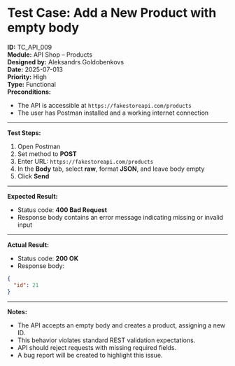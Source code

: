 # Test Case: Add a New Product with empty body

**ID:** TC_API_009  
**Module:** API Shop – Products  
**Designed by:** Aleksandrs Goldobenkovs  
**Date:** 2025-07-013  
**Priority:** High  
**Type:** Functional  
**Preconditions:**  
- The API is accessible at `https://fakestoreapi.com/products`  
- The user has Postman installed and a working internet connection

---

**Test Steps:**

1. Open Postman  
2. Set method to **POST**  
3. Enter URL: `https://fakestoreapi.com/products`  
4. In the **Body** tab, select **raw**, format **JSON**, and leave body empty
5. Click **Send**

---

**Expected Result:**  
- Status code: **400 Bad Request**  
- Response body contains an error message indicating missing or invalid input


---

**Actual Result:**  
- Status code: **200 OK**  
- Response body:
```json
{
  "id": 21
}

```

---

**Notes:**  
- The API accepts an empty body and creates a product, assigning a new ID.
- This behavior violates standard REST validation expectations.
- API should reject requests with missing required fields.
- A bug report will be created to highlight this issue.  
